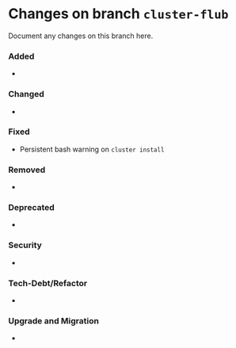 # Changes on branch `cluster-flub`
Document any changes on this branch here.
### Added
- 

### Changed
- 

### Fixed
- Persistent bash warning on `cluster install`

### Removed
- 

### Deprecated
- 

### Security
- 

### Tech-Debt/Refactor
- 

### Upgrade and Migration
- 
